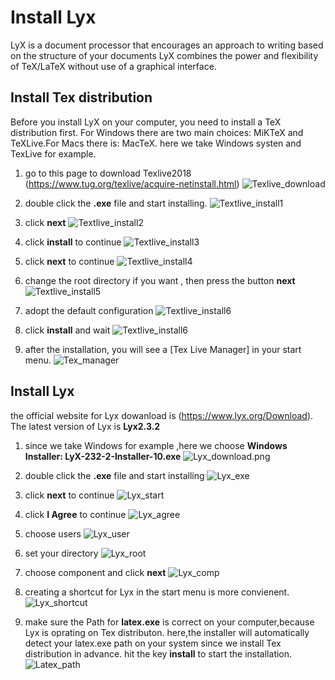 
# Install Lyx

LyX is a document processor that encourages an approach to writing based on the structure of your documents
LyX combines the power and flexibility of TeX/LaTeX without use of a graphical interface.

## Install Tex distribution
Before you install LyX on your computer, you need to install a TeX distribution first.
For Windows there are two main choices: MiKTeX and TeXLive.For Macs there is:  MacTeX.
here we take Windows systen and TexLive for example.

1. go to this page to download Texlive2018 (https://www.tug.org/texlive/acquire-netinstall.html)
![Texlive_download](Figures/Texlive_download.png)

2. double click the **.exe** file and start installing.
![Textlive_install1](Figures/Textlive_install1.png)

3. click **next**
![Textlive_install2](Figures/Textlive_install2.png)

4. click **install** to continue
![Textlive_install3](Figures/Textlive_install3.png)

5. click **next** to continue
![Textlive_install4](Figures/Textlive_install4.png)

6. change the root directory if you want , then press the button **next**
![Textlive_install5](Figures/Textlive_install5.png)

7. adopt the default configuration
![Textlive_install6](Figures/Textlive_install6.png)

8. click **install** and wait
![Textlive_install6](Figures/Textlive_install6.png)

9. after the installation, you will see a [Tex Live Manager] in your start menu.
![Tex_manager](Figures/Tex_manager.png)

## Install Lyx

the official website for Lyx dowanload is (https://www.lyx.org/Download). The latest version of Lyx is **Lyx2.3.2**
1. since we take Windows for example ,here we choose **Windows Installer: LyX-232-2-Installer-10.exe**
![Lyx_download.png](Lyx_download.png.png)

2. double click the **.exe** file and start installing
![Lyx_exe](Figures/Lyx_exe.png)

3. click **next** to continue
![Lyx_start](Figures/Lyx_start.png)

4. click **I Agree** to continue
![Lyx_agree](Figures/Lyx_agree.png)

5. choose users
![Lyx_user](Figures/Lyx_user.png)

6. set your directory
![Lyx_root](Figures/Lyx_root.png)

7. choose component and click **next**
![Lyx_comp](Figures/Lyx_comp.png)

8. creating a shortcut for Lyx in the start menu is more convienent.
![Lyx_shortcut](Figures/Lyx_shortcut.png)

9. make sure the Path for **latex.exe** is correct on your computer,because Lyx is oprating on Tex distributon.
here,the installer will automatically detect your latex.exe path on your system since we install Tex distribution in advance. hit the key **install** to start the installation.
![Latex_path](Figures/Latex_path.png)
